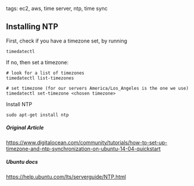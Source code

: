 tags: ec2, aws, time server, ntp, time sync

## Installing NTP

First, check if you have a timezone set, by running 
```
timedatectl
```

If no, then set a timezone:
```
# look for a list of timezones
timedatectl list-timezones

# set timezone (for our servers America/Los_Angeles is the one we use)
timedatectl set-timezone <chosen timezone>
```

Install NTP
```
sudo apt-get install ntp
```

##### Original Article
https://www.digitalocean.com/community/tutorials/how-to-set-up-timezone-and-ntp-synchronization-on-ubuntu-14-04-quickstart

##### Ubuntu docs
https://help.ubuntu.com/lts/serverguide/NTP.html
